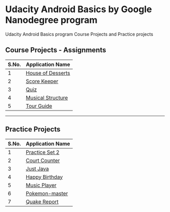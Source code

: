 # Udacity Android Basics by Google Nanodegree program

 Udacity Android Basics program Course Projects and Practice projects
 
 ## Course Projects - Assignments
 
 S.No. | Application Name
---------|-------------
1 | [House of Desserts](https://github.com/nagavuyyuru28/Udacity-Android-Basics-by-Google/tree/master/Assignment%20Projects/HouseofDesserts)
2 | [Score Keeper](https://github.com/nagavuyyuru28/Udacity-Android-Basics-by-Google/tree/master/Assignment%20Projects/ScoreKeeper)
3 | [Quiz](https://github.com/nagavuyyuru28/Udacity-Android-Basics-by-Google/tree/master/Assignment%20Projects/QuizApp)
4 | [Musical Structure](https://github.com/nagavuyyuru28/Udacity-Android-Basics-by-Google/tree/master/Assignment%20Projects/MusicalStructure)
5 | [Tour Guide](https://github.com/nagavuyyuru28/Udacity-Android-Basics-by-Google/tree/master/Assignment%20Projects/TourGuide)

---------
## Practice Projects

S.No. | Application Name
---------------|-----------------
1 | [Practice Set 2](https://github.com/nagavuyyuru28/Udacity-Android-Basics-by-Google/tree/master/Practice%20projects/PracticeSet2)
2 | [Court Counter](https://github.com/nagavuyyuru28/Udacity-Android-Basics-by-Google/tree/master/Practice%20projects/CourtCounter)
3 | [Just Java](https://github.com/nagavuyyuru28/Udacity-Android-Basics-by-Google/tree/master/Practice%20projects/JustJava)
4 | [Happy Birthday](https://github.com/nagavuyyuru28/Udacity-Android-Basics-by-Google/tree/master/Practice%20projects/HappyBirthday)
5 | [Music Player](https://github.com/nagavuyyuru28/Udacity-Android-Basics-by-Google/tree/master/Practice%20projects/MusicPlayer)
6 | [Pokemon-master](https://github.com/nagavuyyuru28/Udacity-Android-Basics-by-Google/tree/master/Practice%20projects/Pokemon-master)
7 | [Quake Report](https://github.com/nagavuyyuru28/Udacity-Android-Basics-by-Google/tree/master/Practice%20projects/QuakeReport)
